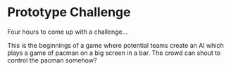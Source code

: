 # Prototype Challenge

Four hours to come up with a challenge...

This is the beginnings of a game where potential teams create an AI which plays a game of pacman on a big screen in a bar. The crowd can shout to control the pacman somehow?
